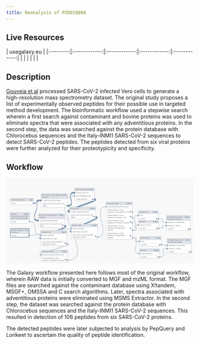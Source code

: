 ```yaml
---
title: Reanalysis of PXD018804
---
```


## Live Resources

| usegalaxy.eu |
|:--------:|:------------:|:------------:|:------------:|:------------:|
| <FlatShield label="workflow" message="run" href="https://proteomics.usegalaxy.eu/u/subina/w/imported-search-pxd018804-workflow" alt="Galaxy workflow" /> |
| <FlatShield label="PDX018804-Q10486-90 history" message="view" href="https://usegalaxy.eu/u/subina/h/imported-search-pxd018804-q10486-90" alt="Galaxy history" /> |
| <FlatShield label="PDX018804-Q10511-15 history" message="view" href="https://usegalaxy.eu/u/subina/h/imported-search-pxd018804-q10511-15" alt="Galaxy history" /> |

## Description

[Gouveia et al](https://onlinelibrary.wiley.com/doi/abs/10.1002/pmic.202000107) processed SARS-CoV-2 infected Vero cells to
generate a high-resolution mass spectrometry dataset.
The original study proposes a list of experimentally observed peptides for their possible use in targeted method development.
The bioinformatic workflow used a stepwise search wherein a first search against contaminant and bovine proteins was used to
eliminate spectra that were associated with any adventitious proteins. In the second step, the data was searched against
the protein database with Chlorocebus sequences and the Italy-INMI1 SARS-CoV-2 sequences to detect SARS-CoV-2 peptides.
The peptides detected from six viral proteins were further analyzed for their proteotypicity and specificity.

## Workflow

![](../img/wf.png)

The Galaxy workflow presented here follows most of the original workflow, wherein RAW data is initially
converted to MGF and mzML format. The MGF files are searched against the contaminant database using X!tandem,
MSGF+, OMSSA and C search algorithms. Later, spectra associated with adventitious proteins were eliminated
using MSMS Extractor. In the second step, the dataset was searched against the protein database with
Chlorocebus sequences and the Italy-INMI1 SARS-CoV-2 sequences. This resulted in detection of 106 peptides from six SARS-CoV-2 proteins. 


The detected peptides were later subjected to analysis by PepQuery and Lorikeet to ascertain the quality of peptide identification.


